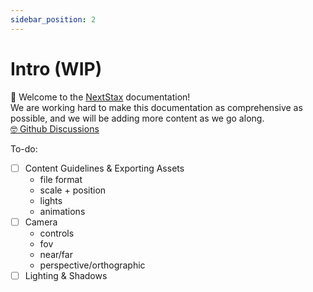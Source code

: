 ```yaml
---
sidebar_position: 2
---
```


# Intro (WIP)

👋 Welcome to the [NextStax](https://21-vr-world.vce.oneclickwebapps.com/) documentation!<br />
We are working hard to make this documentation as comprehensive as possible, and we will be adding more content as we go along.<br />
[🤓 Github Discussions](https://github.com/NextStax/documentation/discussions/)<br />

To-do:

-   [ ] Content Guidelines & Exporting Assets
    -   file format
    -   scale + position
    -   lights
    -   animations
-   [ ] Camera
    -   controls
    -   fov
    -   near/far
    -   perspective/orthographic
-   [ ] Lighting & Shadows
